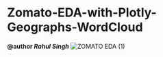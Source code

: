 # Zomato-EDA-with-Plotly-Geographs-WordCloud

**@author *Rahul Singh***
![ZOMATO EDA (1)](https://user-images.githubusercontent.com/57325166/95567682-ed477500-0a40-11eb-9cb7-eb67cb195ae9.gif)
